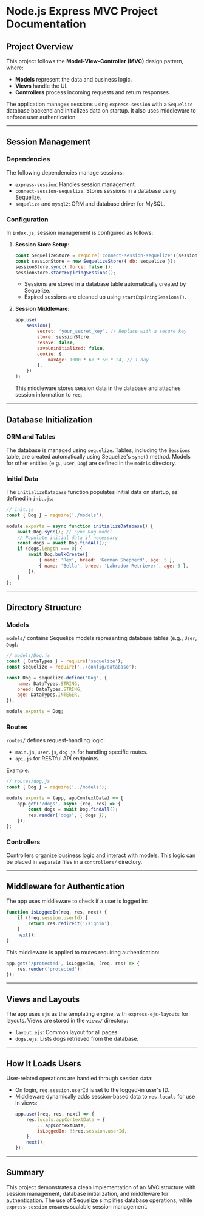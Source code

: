 # Node.js Express MVC Project Documentation

## Project Overview
This project follows the **Model-View-Controller (MVC)** design pattern, where:
- **Models** represent the data and business logic.
- **Views** handle the UI.
- **Controllers** process incoming requests and return responses.

The application manages sessions using `express-session` with a `Sequelize` database backend and initializes data on startup. It also uses middleware to enforce user authentication.

---

## Session Management

### Dependencies
The following dependencies manage sessions:
- `express-session`: Handles session management.
- `connect-session-sequelize`: Stores sessions in a database using Sequelize.
- `sequelize` and `mysql2`: ORM and database driver for MySQL.

### Configuration
In `index.js`, session management is configured as follows:

1. **Session Store Setup**:
   ```javascript
   const SequelizeStore = require('connect-session-sequelize')(session.Store);
   const sessionStore = new SequelizeStore({ db: sequelize });
   sessionStore.sync({ force: false });
   sessionStore.startExpiringSessions();
   ```

    - Sessions are stored in a database table automatically created by Sequelize.
    - Expired sessions are cleaned up using `startExpiringSessions()`.

2. **Session Middleware**:
   ```javascript
   app.use(
       session({
           secret: 'your_secret_key', // Replace with a secure key
           store: sessionStore,
           resave: false,
           saveUninitialized: false,
           cookie: {
               maxAge: 1000 * 60 * 60 * 24, // 1 day
           },
       })
   );
   ```

   This middleware stores session data in the database and attaches session information to `req`.

---

## Database Initialization

### ORM and Tables
The database is managed using `sequelize`. Tables, including the `Sessions` table, are created automatically using Sequelize's `sync()` method. Models for other entities (e.g., `User`, `Dog`) are defined in the `models` directory.

### Initial Data
The `initializeDatabase` function populates initial data on startup, as defined in `init.js`:
```javascript
// init.js
const { Dog } = require('./models');

module.exports = async function initializeDatabase() {
    await Dog.sync(); // Sync Dog model
    // Populate initial data if necessary
    const dogs = await Dog.findAll();
    if (dogs.length === 0) {
        await Dog.bulkCreate([
            { name: 'Rex', breed: 'German Shepherd', age: 5 },
            { name: 'Bella', breed: 'Labrador Retriever', age: 3 },
        ]);
    }
};
```

---

## Directory Structure

### Models
`models/` contains Sequelize models representing database tables (e.g., `User`, `Dog`):
```javascript
// models/Dog.js
const { DataTypes } = require('sequelize');
const sequelize = require('../config/database');

const Dog = sequelize.define('Dog', {
    name: DataTypes.STRING,
    breed: DataTypes.STRING,
    age: DataTypes.INTEGER,
});

module.exports = Dog;
```

### Routes
`routes/` defines request-handling logic:
- `main.js`, `user.js`, `dog.js` for handling specific routes.
- `api.js` for RESTful API endpoints.

Example:
```javascript
// routes/dog.js
const { Dog } = require('../models');

module.exports = (app, appContextData) => {
    app.get('/dogs', async (req, res) => {
        const dogs = await Dog.findAll();
        res.render('dogs', { dogs });
    });
};
```

### Controllers
Controllers organize business logic and interact with models. This logic can be placed in separate files in a `controllers/` directory.

---

## Middleware for Authentication

The app uses middleware to check if a user is logged in:
```javascript
function isLoggedIn(req, res, next) {
    if (!req.session.userId) {
        return res.redirect('/signin');
    }
    next();
}
```

This middleware is applied to routes requiring authentication:
```javascript
app.get('/protected', isLoggedIn, (req, res) => {
    res.render('protected');
});
```

---

## Views and Layouts

The app uses `ejs` as the templating engine, with `express-ejs-layouts` for layouts. Views are stored in the `views/` directory:
- `layout.ejs`: Common layout for all pages.
- `dogs.ejs`: Lists dogs retrieved from the database.

---

## How It Loads Users

User-related operations are handled through session data:
- On login, `req.session.userId` is set to the logged-in user's ID.
- Middleware dynamically adds session-based data to `res.locals` for use in views:
   ```javascript
   app.use((req, res, next) => {
       res.locals.appContextData = {
           ...appContextData,
           isLoggedIn: !!req.session.userId,
       };
       next();
   });
   ```

---

## Summary
This project demonstrates a clean implementation of an MVC structure with session management, database initialization, and middleware for authentication. The use of Sequelize simplifies database operations, while `express-session` ensures scalable session management.
